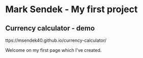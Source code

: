 # Mark Sendek - My first project 
## Currency calculator - demo
ttps://msendek40.github.io/currency-calculator/  

Welcome on my first page which I've created.  
